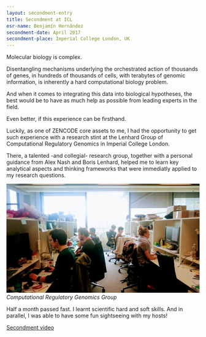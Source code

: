```yaml
---
layout: secondment-entry
title: Secondment at ICL
esr-name: Benjamín Hernández
secondment-date: April 2017
secondment-place: Imperial College London, UK
---
```


Molecular biology is complex. 

Disentangling mechanisms underlying 
the orchestrated action of thousands of genes, 
in hundreds of thousands of cells, 
with terabytes of genomic information,
is inherently a hard computational biology problem.

And when it comes to integrating this data into biological hypotheses,
the best would be to have as much help as possible from leading experts in the field.

Even better, if this experience can be firsthand.

Luckily, as one of ZENCODE core assets to me, 
I had the opportunity to get such experience
with a research stint at the Lenhard Group of 
Computational Regulatory Genomics in Imperial College London.

There, a talented -and collegial- research group,
together with a personal guidance from Alex Nash and Boris Lenhard,
helped me to learn key analytical aspects and thinking frameworks
that were immediatly applied to my research questions.

![Computational Regulatory Genomics Group](/library/images/secondments/ICL2.JPG)
*Computational Regulatory Genomics Group*

Half a month passed fast. I learnt scientific hard and soft skills.
And in parallel, I was able to have some fun sightseeing with my hosts!

<a href="https://photos.app.goo.gl/YLjDWtmuMbI1CgJX2">Secondment video</a>

